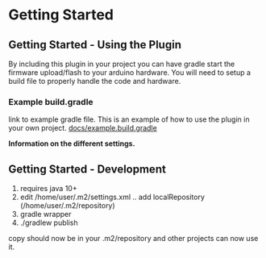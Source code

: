 # Getting Started

## Getting Started - Using the Plugin

By including this plugin in your project you can have gradle start the firmware upload/flash to your arduino hardware.  You will need to setup a build file to properly handle the code and hardware.

### Example build.gradle

link to example gradle file. This is an example of how to use the plugin in your own project.
[docs/example.build.gradle](docs/example.build.gradle)

__Information on the different settings.__

## Getting Started - Development

1. requires java 10+
1. edit /home/user/.m2/settings.xml .. add localRepository (/home/user/.m2/repository)
1. gradle wrapper
1. ./gradlew publish

copy should now be in your .m2/repository and other projects can now use it.
